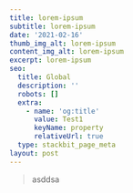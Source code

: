 ```yaml
---
title: lorem-ipsum
subtitle: lorem-ipsum
date: '2021-02-16'
thumb_img_alt: lorem-ipsum
content_img_alt: lorem-ipsum
excerpt: lorem-ipsum
seo:
  title: Global
  description: ''
  robots: []
  extra:
    - name: 'og:title'
      value: Test1
      keyName: property
      relativeUrl: true
  type: stackbit_page_meta
layout: post
---
```

> asddsa
